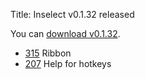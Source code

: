 Title: Inselect v0.1.32 released

You can [download v0.1.32](https://github.com/NaturalHistoryMuseum/inselect/releases/tag/v0.1.32).

- [315](https://github.com/NaturalHistoryMuseum/inselect/issues/315) Ribbon
- [207](https://github.com/NaturalHistoryMuseum/inselect/issues/207) Help for hotkeys

